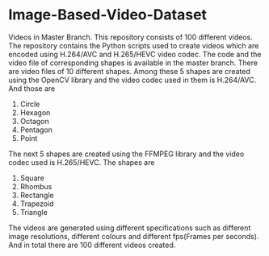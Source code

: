 # Image-Based-Video-Dataset
Videos in Master Branch.
This repository consists of 100 different videos.
The repository contains the Python scripts used to create videos which are encoded using H.264/AVC and H.265/HEVC video codec.
The code and the video file of corresponding shapes is available in the master branch. There are video files of 10 different shapes.
Among these 5 shapes are created using the OpenCV library and the video codec used in them is H.264/AVC. And those are 

1) Circle
2) Hexagon
3) Octagon
4) Pentagon
5) Point

The next 5 shapes are created using the FFMPEG library and the video codec used is H.265/HEVC. The shapes are
1) Square
2) Rhombus
3) Rectangle
4) Trapezoid
5) Triangle

The videos are generated using different specifications such as different image resolutions, different colours and different fps(Frames per seconds).
And in total there are 100 different videos created.
